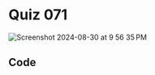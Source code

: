 # Quiz 071

<img width="max" alt="Screenshot 2024-08-30 at 9 56 35 PM" src="https://github.com/user-attachments/assets/79f3023b-37fa-4bfa-8e3a-e286a07ad864">

## Code


